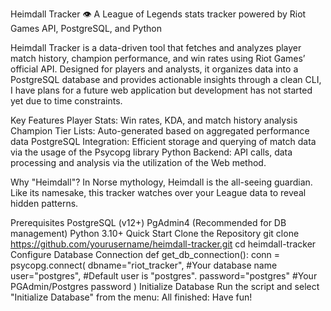 Heimdall Tracker 👁️
A League of Legends stats tracker powered by Riot Games API, PostgreSQL, and Python

Heimdall Tracker is a data-driven tool that fetches and analyzes player match history, champion performance, and win rates using Riot Games’ official API. Designed for players and analysts, it organizes data into a PostgreSQL database and provides actionable insights through a clean CLI, I have plans for a future web application but development has not started yet due to time constraints.

Key Features
 Player Stats: Win rates, KDA, and match history analysis
 Champion Tier Lists: Auto-generated based on aggregated performance data
 PostgreSQL Integration: Efficient storage and querying of match data via the usage of the Psycopg library
 Python Backend: API calls, data processing and analysis via the utilization of the Web method.

Why "Heimdall"?
In Norse mythology, Heimdall is the all-seeing guardian. Like its namesake, this tracker watches over your League data to reveal hidden patterns.

Prerequisites
 PostgreSQL (v12+)
 PgAdmin4 (Recommended for DB management)
 Python 3.10+
Quick Start
Clone the Repository
 git clone https://github.com/yourusername/heimdall-tracker.git
 cd heimdall-tracker
Configure Database Connection
def get_db_connection():
        conn = psycopg.connect(
                dbname="riot_tracker", #Your database name
                user="postgres",       #Default user is "postgres".
                password="postgres" #Your PGAdmin/Postgres password
        )
Initialize Database
Run the script and select "Initialize Database" from the menu:
All finished:
 Have fun!
